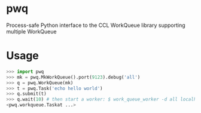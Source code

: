 pwq
===

 Process-safe Python interface to the CCL WorkQueue library supporting multiple WorkQueue


# Usage

```python
>>> import pwq
>>> mk = pwq.MkWorkQueue().port(9123).debug('all')
>>> q = pwq.WorkQueue(mk)
>>> t = pwq.Task('echo hello world')
>>> q.submit(t)
>>> q.wait(10) # then start a worker: $ work_queue_worker -d all localhost 9123
<pwq.workqueue.Taskat ...>
```
